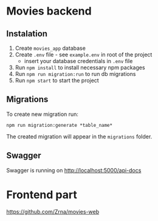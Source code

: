 # Movies backend

## Instalation

1. Create `movies_app` database
2. Create `.env` file - see `example.env` in root of the project
   - insert your database credentials in `.env` file
3. Run `npm install` to install necessary npm packages
4. Run `npm run migration:run` to run db migrations
5. Run `npm start` to start the project

## Migrations

To create new migration run:

```
npm run migration:generate *table_name*
```

The created migration will appear in the `migrations` folder.

## Swagger

Swagger is running on [http://localhost:5000/api-docs](http://localhost:5000/api-docs)

# Frontend part

https://github.com/Zrna/movies-web

